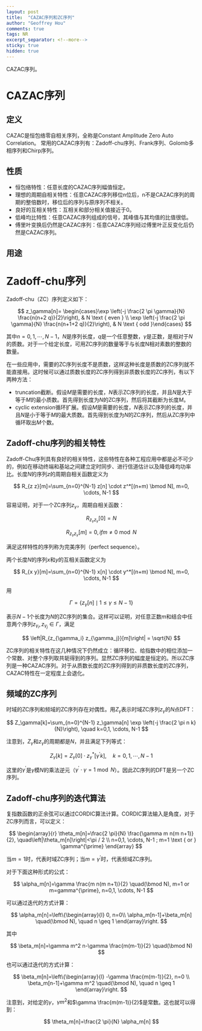 ```yaml
---
layout: post
title:  "CAZAC序列和ZC序列"
author: "Geoffrey Hou"
comments: true
tags: NR
excerpt_separator: <!--more-->
sticky: true
hidden: true
---
```


<head>
    <script src="https://cdn.mathjax.org/mathjax/latest/MathJax.js?config=TeX-AMS-MML_HTMLorMML" type="text/javascript"></script>
    <script type="text/x-mathjax-config">
        MathJax.Hub.Config({
            tex2jax: {
            skipTags: ['script', 'noscript', 'style', 'textarea', 'pre'],
            inlineMath: [['$','$']]
            }
        });
    </script>
</head>

CAZAC序列。<!--more-->

# CAZAC序列
## 定义
CAZAC是恒包络零自相关序列，全称是Constant Amplitude Zero Auto Correlation。
常用的CAZAC序列有：Zadoff-chu序列、Frank序列、Golomb多相序列和Chirp序列。

## 性质
- 恒包络特性：任意长度的CAZAC序列幅值恒定。
- 理想的周期自相关特性：任意CAZAC序列移位n位后，n不是CAZAC序列的周期的整倍数时，移位后的序列与原序列不相关。
- 良好的互相关特性：互相关和部分相关值接近于0。
- 低峰均比特性：任意CAZAC序列组成的信号，其峰值与其均值的比值很低。
- 傅里叶变换后仍然是CAZAC序列：任意CAZAC序列经过傅里叶正反变化后仍然是CAZAC序列。

## 用途

# Zadoff-chu序列
Zadoff-chu（ZC）序列定义如下：

$$
z_\gamma[n]= \begin{cases}\exp \left(-j \frac{2 \pi \gamma}{N} \frac{n(n+2 q)}{2}\right), & N \text { even } \\ \exp \left(-j \frac{2 \pi \gamma}{N} \frac{n(n+1+2 q)}{2}\right), & N \text { odd }\end{cases}
$$

其中$n=0,1, \cdots, N-1$，$N$是序列长度，$q$是一个任意整数，$\gamma$是正数，是相对于$N$的质数。对于一个给定长度，可用ZC序列的数量等于与长度N相对素数的整数的数量。

在一些应用中，需要的ZC序列长度不是质数，这样这种长度是质数的ZC序列就不能直接用。这时候可以通过质数长度的ZC序列得到非质数长度的ZC序列，有以下两种方法：
- truncation截断。假设$M$是需要的长度，$N$表示ZC序列的长度，并且$N$是大于等于$M$的最小质数。首先得到长度为$N$的ZC序列，然后将其截断为长度$M$。
- cyclic extension循环扩展。假设$M$是需要的长度，$N$表示ZC序列的长度，并且$N$是小于等于$M$的最大质数。首先得到长度为$N$的ZC序列，然后从ZC序列中循环取出$M$个数。

## Zadoff-chu序列的相关特性
Zadoff-Chu序列具有良好的相关特性，这些特性在各种工程应用中都是必不可少的，例如在移动终端和基站之间建立定时同步、进行信道估计以及降低峰均功率比。长度$N$的序列$z$的周期自相关函数定义为

$$
R_{z z}[m]=\sum_{n=0}^{N-1} z[n] \cdot z^*[(n+m) \bmod N], m=0, \cdots, N-1
$$

容易证明，对于一个ZC序列$z_\gamma$，周期自相关函数：

$$
R_{z_\gamma z_\gamma}[0]=N
$$

$$
R_{z_\gamma z_\gamma}[m]=0, if m \neq 0 \bmod N
$$

满足这样特性的序列称为完美序列（perfect sequence）。

两个长度$N$的序列$x$和$y$的互相关函数定义为

$$
R_{x y}[m]=\sum_{n=0}^{N-1} x[n] \cdot y^*[(n+m) \bmod N], m=0, \cdots, N-1
$$

用

$$
\Gamma=\left\{z_\gamma[n] \mid 1 \leq \gamma \leq N-1\right\}
$$

表示$N-1$个长度为$N$的ZC序列的集合。这样可以证明，对任意正数$m$和结合中任意两个序列$z_{\gamma_i}, z_{\gamma_j} \in \Gamma$，满足

$$
\left|R_{z_{\gamma_i} z_{\gamma_j}}[m]\right| = \sqrt{N}
$$

ZC序列的相关特性在这几种情况下仍然成立：循环移位、给指数中的相位添加一个常数、对整个序列取共轭得到的序列。显然ZC序列的幅度是恒定的。所以ZC序列是一种CAZAC序列。对于从质数长度的ZC序列得到的非质数长度的ZC序列，CAZAC特性在一定程度上会退化。

## 频域的ZC序列
时域的ZC序列和频域的ZC序列存在对偶性。用$Z_\gamma$表示时域ZC序列$z_\gamma$的$N$点DFT：

$$
Z_\gamma[k]=\sum_{n=0}^{N-1} z_\gamma[n] \exp \left(-j \frac{2 \pi n k}{N}\right), \quad k=0,1, \cdots, N-1
$$

注意到，$Z_\gamma$和$z_\gamma$的周期都是$N$，并且满足下列等式：

$$
Z_\gamma[k]=Z_\gamma[0] \cdot z_\gamma^*\left[\gamma^{\prime} k\right], \quad k=0,1, \cdots, N-1
$$

这里的$\gamma^{\prime}$是$\gamma$模$N$的乘法逆元（$\gamma^{\prime} \cdot \gamma=1 \bmod N$）。因此ZC序列的DFT是另一个ZC序列。

## Zadoff-chu序列的迭代算法
复指数函数的正余弦可以通过CORDIC算法计算。CORDIC算法输入是角度，对于ZC序列而言，可以定义：

$$
\begin{array}{r}
\theta_m[n]=\frac{2 \pi}{N} \frac{\gamma m n(m n+1)}{2}, \quad\left|\theta_m[n]\right|<\pi / 2 \\
n=0,1, \cdots, N-1 ; m=1 \text { or } \gamma^{\prime}
\end{array}
$$

当$m=1$时，代表时域ZC序列；当$m=\gamma^{\prime}$时，代表频域ZC序列。

对于下面这种形式的公式：

$$
\alpha_m[n]=\gamma \frac{m n(m n+1)}{2} \quad(\bmod N), m=1 or m=gamma^{\prime}, n=0,1, \cdots, N-1
$$

可以通过迭代的方式计算：

$$
\alpha_m[n]=\left\{\begin{array}{l}
0, n=0\\
\alpha_m[n-1]+\beta_m[n] \quad(\bmod N), \quad n \geq 1
\end{array}\right.
$$

其中

$$
\beta_m[n]=\gamma m^2 n-\gamma \frac{m(m-1)}{2} \quad(\bmod N)
$$

也可以通过迭代的方式计算：

$$
\beta_m[n]=\left\{\begin{array}{l}
-\gamma \frac{m(m-1)}{2}, n=0 \\
\beta_m[n-1]+\gamma m^2 \quad(\bmod N), \quad n \geq 1
\end{array}\right.
$$

注意到，对给定的$\gamma$，$\gamma m^2$和$\gamma \frac{m(m-1)}{2}$是常数。这也就可以得到：

$$
\theta_m[n]=\frac{2 \pi}{N} \alpha_m[n]
$$
